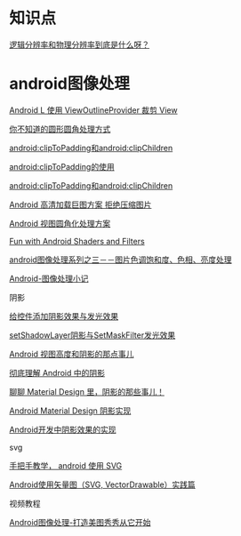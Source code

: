 # 知识点

[逻辑分辨率和物理分辨率到底是什么呀？](https://www.zhihu.com/question/40506180)

# android图像处理

[Android L 使用 ViewOutlineProvider 裁剪 View](https://panda912.com/2017/01/12/Android-L-%E4%BD%BF%E7%94%A8-ViewOutlineProvider-%E8%A3%81%E5%89%AA-View/)

[你不知道的圆形圆角处理方式](https://juejin.im/post/5a7a6bd1f265da4e9c630fa9)

[android:clipToPadding和android:clipChildren](http://www.jcodecraeer.com/a/anzhuokaifa/androidkaifa/2015/0317/2613.html)

[android:clipToPadding的使用](https://blog.csdn.net/wangjiang_qianmo/article/details/54604378)

[android:clipToPadding和android:clipChildren](http://www.jcodecraeer.com/a/anzhuokaifa/androidkaifa/2015/0317/2613.html)

[Android 高清加载巨图方案 拒绝压缩图片](https://blog.csdn.net/lmj623565791/article/details/49300989)

[Android 视图圆角化处理方案](https://www.jianshu.com/p/b24683e29aff?hmsr=toutiao.io&utm_medium=toutiao.io&utm_source=toutiao.io)

[Fun with Android Shaders and Filters](https://chiuki.github.io/android-shaders-filters/#/)

[android图像处理系列之三－－图片色调饱和度、色相、亮度处理](https://blog.csdn.net/sjf0115/article/details/7267063)

[Android-图像处理小记](https://www.jianshu.com/p/9f3726a479b6)

阴影

[给控件添加阴影效果与发光效果](https://blog.csdn.net/harvic880925/article/details/51818489)

[setShadowLayer阴影与SetMaskFilter发光效果](https://www.jianshu.com/p/2f1024f9c554)

[Android 视图高度和阴影的那点事儿](https://yifeng.studio/2017/02/26/android-elevation-and-shadow/)

[彻底理解 Android 中的阴影](https://juejin.im/post/5a93943c5188257a76634c4d)

[聊聊 Material Design 里，阴影的那些事儿！](https://segmentfault.com/a/1190000011809297#articleHeader4)

[Android Material Design 阴影实现](https://www.jianshu.com/p/bcbd0769e7ac)

[Android开发中阴影效果的实现](https://juejin.im/post/5ae1ba4d6fb9a07acc116b8d)

svg

[手把手教学， android 使用 SVG](https://www.jianshu.com/p/5c81970ddf33)

[Android使用矢量图（SVG, VectorDrawable）实践篇](https://www.jianshu.com/p/0555b8c1d26a)

视频教程

[Android图像处理-打造美图秀秀从它开始](https://www.imooc.com/learn/302)












